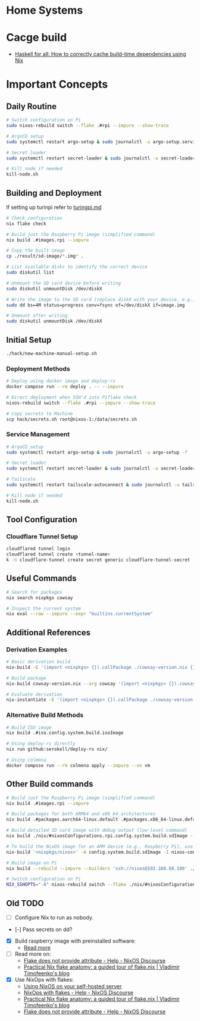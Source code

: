 # Home Systems

# Cacge build
- [Haskell for all: How to correctly cache build-time dependencies using Nix](https://www.haskellforall.com/2022/10/how-to-correctly-cache-build-time.html)

# Important Concepts

## Daily Routine
```bash
# Switch configuration on Pi
sudo nixos-rebuild switch --flake .#rpi --impure --show-trace

# ArgoCD setup
sudo systemctl restart argo-setup & sudo journalctl -u argo-setup.service -f

# Secret loader
sudo systemctl restart secret-loader & sudo journalctl -u secret-loader.service -f

# Kill node if needed
kill-node.sh
```

## Building and Deployment

If setting up turinpi refer to [turingpi.md](docs/turingpi.md)

```bash
# Check configuration
nix flake check

# Build just the Raspberry Pi image (simplified command)
nix build .#images.rpi --impure

# Copy the built image
cp ./result/sd-image/*.img* .

# List available disks to identify the correct device
sudo diskutil list

# Unmount the SD card device before writing
sudo diskutil unmountDisk /dev/diskX

# Write the image to the SD card (replace diskX with your device, e.g., diskX)
sudo dd bs=4M status=progress conv=fsync of=/dev/diskX if=image.img

# Unmount after writing
sudo diskutil unmountDisk /dev/diskX
```

## Initial Setup

```bash
./hack/new-machine-manual-setup.sh
```

### Deployment Methods
```bash
# Deploy using docker image and deploy-rs
docker compose run --rm deploy . -- --impure

# Direct deployment when SSH'd into Piflake check
nixos-rebuild switch --flake .#rpi --impure --show-trace 

# Copy secrets to Machine
scp hack/secrets.sh root@nixos-1:/data/secrets.sh
```

### Service Management
```bash
# ArgoCD setup
sudo systemctl restart argo-setup & sudo journalctl -u argo-setup -f

# Secret loader
sudo systemctl restart secret-loader & sudo journalctl -u secret-loader -f

# Tailscale
sudo systemctl restart tailscale-autoconnect & sudo journalctl -u tailscale-autoconnect -f

# Kill node if needed
kill-node.sh
```

## Tool Configuration

### Cloudflare Tunnel Setup
```bash
cloudflared tunnel login
cloudflared tunnel create <tunnel-name>
k -n cloudflare-tunnel create secret generic cloudflare-tunnel-secret --from-file=credentials.json=/home/nixos/.
```

## Useful Commands

```bash
# Search for packages
nix search nixpkgs cowsay

# Inspect the current system
nix eval --raw --impure --expr "builtins.currentSystem"
```

## Additional References

### Derivation Examples

```bash
# Basic derivation build
nix-build -E '(import <nixpkgs> {}).callPackage ./cowsay-version.nix {}'

# Build package
nix-build cowsay-version.nix --arg cowsay '(import <nixpkgs> {}).cowsay' --arg stdenv '(import <nixpkgs> {}).stdenv'

# Evaluate derivation
nix-instantiate -E '(import <nixpkgs> {}).callPackage ./cowsay-version.nix {}'
```

### Alternative Build Methods
```bash
# Build ISO image
nix build .#iso.config.system.build.isoImage

# Using deploy-rs directly
nix run github:serokell/deploy-rs nix/

# Using colmena
docker compose run --rm colmena apply --impure --on vm
```

## Other Build commands
```bash
# Build just the Raspberry Pi image (simplified command)
nix build .#images.rpi --impure

# Build packages for both ARM64 and x86_64 architectures
nix build .#packages.aarch64-linux.default .#packages.x86_64-linux.default --impure

# Build detailed SD card image with debug output (low-level command)
nix build ./nix/#nixosConfigurations.rpi.config.system.build.sdImage --show-trace --print-out-paths --no-link --json --impure

# To build the NixOS image for an ARM device (e.g., Raspberry Pi), use the following command:
nix-build '<nixpkgs/nixos>' -A config.system.build.sdImage -I nixos-config=./sd-image.nix --argstr system aarch64-linux

# Build image on Pi
nix build --rebuild --impure --builders 'ssh://nixos@192.168.68.108' ./nix/#nixosConfigurations.rpi.config.system.build.sdImage

# Switch configuration on Pi
NIX_SSHOPTS="-A" nixos-rebuild switch --flake ./nix/#nixosConfigurations.rpi.config.system.build.sdImage --target-host ssh://nixos@192.168.68.108 --use-remote-sudo
```


## Old TODO

- [ ] Configure Nix to run as nobody.
- [-] Pass secrets on dd?
- [x] Build raspberry image with preinstalled software:
  - [Read more](https://discourse.nixos.org/t/build-raspberry-image-with-preinstalled-software/33055/3)
- [ ] Read more on:
  - [Flake does not provide attribute - Help - NixOS Discourse](https://discourse.nixos.org/t/flake-does-not-provide-attribute/32156/2)
  - [Practical Nix flake anatomy: a guided tour of flake.nix | Vladimir Timofeenko's blog](https://vtimofeenko.com/posts/practical-nix-flake-anatomy-a-guided-tour-of-flake.nix/)
- [x] Use NixOps with flakes:
  - [Using NixOS on your self-hosted server](https://old.reddit.com/r/selfhosted/comments/1cx4cjg/using_nixos_on_your_selfhosted_server/)
  - [NixOps with flakes - Help - NixOS Discourse](https://discourse.nixos.org/t/nixops-with-flakes/13306/6)
  -  [Practical Nix flake anatomy: a guided tour of flake.nix | Vladimir Timofeenko's blog](https://vtimofeenko.com/posts/practical-nix-flake-anatomy-a-guided-tour-of-flake.nix/)
  -  [Flake does not provide attribute - Help - NixOS Discourse](https://discourse.nixos.org/t/flake-does-not-provide-attribute/32156/2)